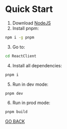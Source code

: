 # Quick Start
1. Download [NodeJS](https://nodejs.org/en/download/)
2. Install pnpm:
```bash
npm i -g pnpm
```
3. Go to:
```bash
cd ReactClient
```
4. Install all dependencies:
```bash
pnpm i
```
5. Run in dev mode:
```bash
pnpm dev
```
6. Run in prod mode:
```bash
pnpm build
```
[GO BACK](README.md)
